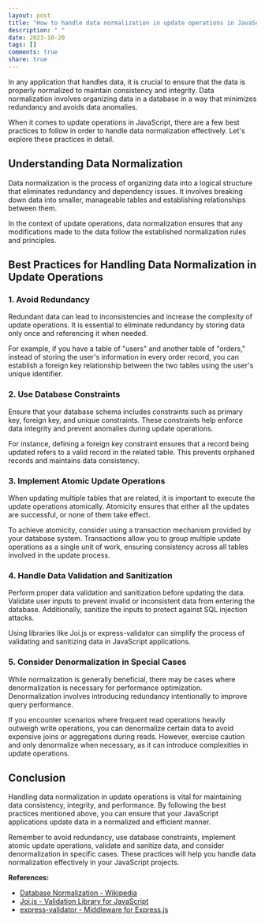 ```yaml
---
layout: post
title: "How to handle data normalization in update operations in JavaScript."
description: " "
date: 2023-10-20
tags: []
comments: true
share: true
---
```


In any application that handles data, it is crucial to ensure that the data is properly normalized to maintain consistency and integrity. Data normalization involves organizing data in a database in a way that minimizes redundancy and avoids data anomalies.

When it comes to update operations in JavaScript, there are a few best practices to follow in order to handle data normalization effectively. Let's explore these practices in detail.

## Understanding Data Normalization

Data normalization is the process of organizing data into a logical structure that eliminates redundancy and dependency issues. It involves breaking down data into smaller, manageable tables and establishing relationships between them.

In the context of update operations, data normalization ensures that any modifications made to the data follow the established normalization rules and principles.

## Best Practices for Handling Data Normalization in Update Operations

### 1. Avoid Redundancy

Redundant data can lead to inconsistencies and increase the complexity of update operations. It is essential to eliminate redundancy by storing data only once and referencing it when needed.

For example, if you have a table of "users" and another table of "orders," instead of storing the user's information in every order record, you can establish a foreign key relationship between the two tables using the user's unique identifier.

### 2. Use Database Constraints

Ensure that your database schema includes constraints such as primary key, foreign key, and unique constraints. These constraints help enforce data integrity and prevent anomalies during update operations.

For instance, defining a foreign key constraint ensures that a record being updated refers to a valid record in the related table. This prevents orphaned records and maintains data consistency.

### 3. Implement Atomic Update Operations

When updating multiple tables that are related, it is important to execute the update operations atomically. Atomicity ensures that either all the updates are successful, or none of them take effect.

To achieve atomicity, consider using a transaction mechanism provided by your database system. Transactions allow you to group multiple update operations as a single unit of work, ensuring consistency across all tables involved in the update process.

### 4. Handle Data Validation and Sanitization

Perform proper data validation and sanitization before updating the data. Validate user inputs to prevent invalid or inconsistent data from entering the database. Additionally, sanitize the inputs to protect against SQL injection attacks.

Using libraries like Joi.js or express-validator can simplify the process of validating and sanitizing data in JavaScript applications.

### 5. Consider Denormalization in Special Cases

While normalization is generally beneficial, there may be cases where denormalization is necessary for performance optimization. Denormalization involves introducing redundancy intentionally to improve query performance.

If you encounter scenarios where frequent read operations heavily outweigh write operations, you can denormalize certain data to avoid expensive joins or aggregations during reads. However, exercise caution and only denormalize when necessary, as it can introduce complexities in update operations.

## Conclusion

Handling data normalization in update operations is vital for maintaining data consistency, integrity, and performance. By following the best practices mentioned above, you can ensure that your JavaScript applications update data in a normalized and efficient manner.

Remember to avoid redundancy, use database constraints, implement atomic update operations, validate and sanitize data, and consider denormalization in specific cases. These practices will help you handle data normalization effectively in your JavaScript projects.

**References:**
- [Database Normalization - Wikipedia](https://en.wikipedia.org/wiki/Database_normalization)
- [Joi.js - Validation Library for JavaScript](https://joi.dev/)
- [express-validator - Middleware for Express.js](https://express-validator.github.io/docs/)
